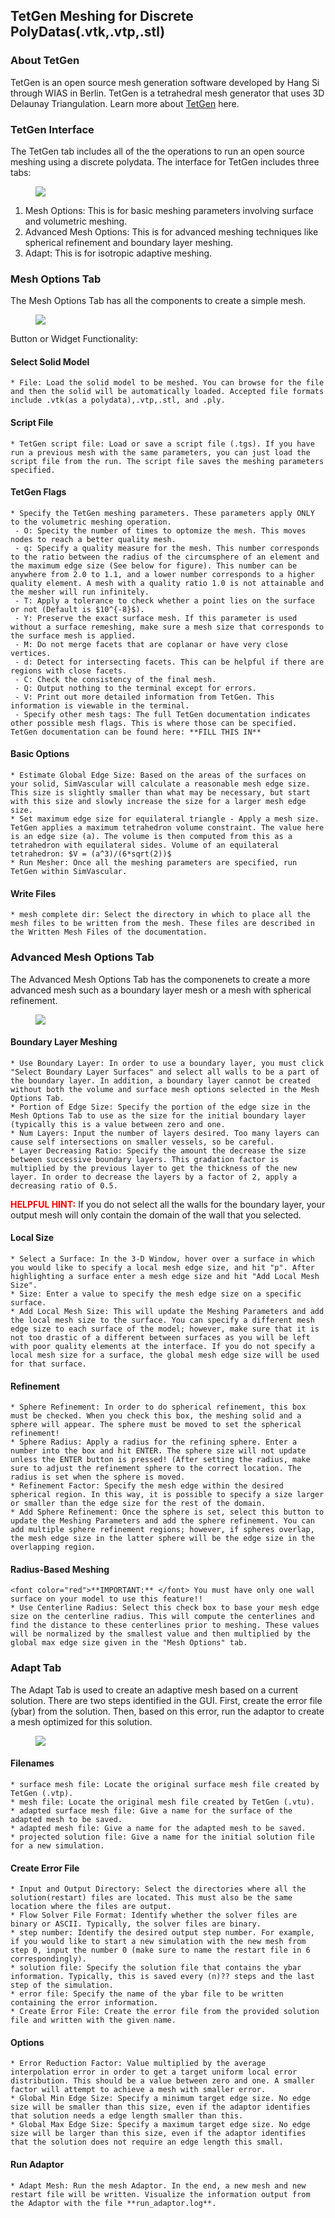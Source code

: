 ## TetGen Meshing for Discrete PolyDatas(.vtk,.vtp,.stl)

### About TetGen

TetGen is an open source mesh generation software developed by Hang Si through WIAS in Berlin. TetGen is a tetrahedral mesh generator that uses 3D Delaunay Triangulation.
Learn more about [TetGen](http://wias-berlin.de/software/tetgen/) here.

### TetGen Interface

The TetGen tab includes all of the the operations to run an open source meshing using a discrete polydata. The interface for TetGen includes three tabs:

<figure>
  <img class="svImg svImgLg" src="documentation/meshing/img/TetGen_Tabs.png">
  <figcaption class="svCaption" ></figcaption>
</figure>

1. Mesh Options: This is for basic meshing parameters involving surface and volumetric meshing.
2. Advanced Mesh Options: This is for advanced meshing techniques like spherical refinement and boundary layer meshing.
3. Adapt: This is for isotropic adaptive meshing.

### Mesh Options Tab

The Mesh Options Tab has all the components to create a simple mesh.

<figure>
  <img class="svImg svImgLg" src="documentation/meshing/img/TetGen_Mesh_Options.png">
  <figcaption class="svCaption" ></figcaption>
</figure>

Button or Widget Functionality:

#### Select Solid Model

	* File: Load the solid model to be meshed. You can browse for the file and then the solid will be automatically loaded. Accepted file formats include .vtk(as a polydata),.vtp,.stl, and .ply.

#### Script File

	* TetGen script file: Load or save a script file (.tgs). If you have run a previous mesh with the same parameters, you can just load the script file from the run. The script file saves the meshing parameters specified. 

#### TetGen Flags
	* Specify the TetGen meshing parameters. These parameters apply ONLY to the volumetric meshing operation.
	 - O: Specity the number of times to optomize the mesh. This moves nodes to reach a better quality mesh.
	 - q: Specify a quality measure for the mesh. This number corresponds to the ratio between the radius of the circumsphere of an element and the maximum edge size (See below for figure). This number can be anywhere from 2.0 to 1.1, and a lower number corresponds to a higher quality element. A mesh with a quality ratio 1.0 is not attainable and the mesher will run infinitely.  
	 - T: Apply a tolerance to check whether a point lies on the surface or not (Default is $10^{-8}$).
	 - Y: Preserve the exact surface mesh. If this parameter is used without a surface remeshing, make sure a mesh size that corresponds to the surface mesh is applied.
	 - M: Do not merge facets that are coplanar or have very close vertices.
	 - d: Detect for intersecting facets. This can be helpful if there are regions with close facets.  
	 - C: Check the consistency of the final mesh.
	 - Q: Output nothing to the terminal except for errors.
	 - V: Print out more detailed information from TetGen. This information is viewable in the terminal.
	 - Specify other mesh tags: The full TetGen documentation indicates other possible mesh flags. This is where those can be specified. TetGen documentation can be found here: **FILL THIS IN** 

#### Basic Options

	* Estimate Global Edge Size: Based on the areas of the surfaces on your solid, SimVascular will calculate a reasonable mesh edge size. This size is slightly smaller than what may be necessary, but start with this size and slowly increase the size for a larger mesh edge size. 
	* Set maximum edge size for equilateral triangle - Apply a mesh size. TetGen applies a maximum tetrahedron volume constraint. The value here is an edge size (a). The volume is then computed from this as a tetrahedron with equilateral sides. Volume of an equilateral tetrahedron: $V = (a^3)/(6*sqrt(2))$
	* Run Mesher: Once all the meshing parameters are specified, run TetGen within SimVascular.

#### Write Files

	* mesh complete dir: Select the directory in which to place all the mesh files to be written from the mesh. These files are described in the Written Mesh Files of the documentation.


### Advanced Mesh Options Tab

The Advanced Mesh Options Tab has the componenets to create a more advanced mesh such as a boundary layer mesh or a mesh with spherical refinement.

<figure>
  <img class="svImg svImgLg" src="documentation/meshing/img/TetGen_Advanced_Mesh_Options.png">
  <figcaption class="svCaption" ></figcaption>
</figure>

#### Boundary Layer Meshing

	* Use Boundary Layer: In order to use a boundary layer, you must click "Select Boundary Layer Surfaces" and select all walls to be a part of the boundary layer. In addition, a boundary layer cannot be created without both the volume and surface mesh options selected in the Mesh Options Tab.
	* Portion of Edge Size: Specify the portion of the edge size in the Mesh Options Tab to use as the size for the initial boundary layer (typically this is a value between zero and one.
	* Num Layers: Input the number of layers desired. Too many layers can cause self intersections on smaller vessels, so be careful.
	* Layer Decreasing Ratio: Specify the amount the decrease the size between successive boundary layers. This gradation factor is multiplied by the previous layer to get the thickness of the new layer. In order to decrease the layers by a factor of 2, apply a decreasing ratio of 0.5. 

<font color="red">**HELPFUL HINT:** </font> If you do not select all the walls for the boundary layer, your output mesh will only contain the domain of the wall that you selected.

#### Local Size

	* Select a Surface: In the 3-D Window, hover over a surface in which you would like to specify a local mesh edge size, and hit "p". After highlighting a surface enter a mesh edge size and hit "Add Local Mesh Size".
	* Size: Enter a value to specify the mesh edge size on a specific surface. 
	* Add Local Mesh Size: This will update the Meshing Parameters and add the local mesh size to the surface. You can specify a different mesh edge size to each surface of the model; however, make sure that it is not too drastic of a different between surfaces as you will be left with poor quality elements at the interface. If you do not specify a local mesh size for a surface, the global mesh edge size will be used for that surface. 

#### Refinement

	* Sphere Refinement: In order to do spherical refinement, this box must be checked. When you check this box, the meshing solid and a sphere will appear. The sphere must be moved to set the spherical refinement! 
	* Sphere Radius: Apply a radius for the refining sphere. Enter a number into the box and hit ENTER. The sphere size will not update unless the ENTER button is pressed! (After setting the radius, make sure to adjust the refinement sphere to the correct location. The radius is set when the sphere is moved.
	* Refinement Factor: Specify the mesh edge within the desired spherical region. In this way, it is possible to specify a size larger or smaller than the edge size for the rest of the domain. 
	* Add Sphere Refinement: Once the sphere is set, select this button to update the Meshing Parameters and add the sphere refinement. You can add multiple sphere refinement regions; however, if spheres overlap, the mesh edge size in the latter sphere will be the edge size in the overlapping region. 

#### Radius-Based Meshing

	<font color="red">**IMPORTANT:** </font> You must have only one wall surface on your model to use this feature!!
	* Use Centerline Radius: Select this check box to base your mesh edge size on the centerline radius. This will compute the centerlines and find the distance to these centerlines prior to meshing. These values will be normalized by the smallest value and then multiplied by the global max edge size given in the "Mesh Options" tab. 

### Adapt Tab

The Adapt Tab is used to create an adaptive mesh based on a current solution. There are two steps identified in the GUI. First, create the error file (ybar) from the solution. Then, based on this error, run the adaptor to create a mesh optimized for this solution.  

<figure>
  <img class="svImg svImgLg" src="documentation/meshing/img/TetGen_Adapt.png">
  <figcaption class="svCaption" ></figcaption>
</figure>

#### Filenames

	* surface mesh file: Locate the original surface mesh file created by TetGen (.vtp).
	* mesh file: Locate the original mesh file created by TetGen (.vtu).
	* adapted surface mesh file: Give a name for the surface of the adapted mesh to be saved.
	* adapted mesh file: Give a name for the adapted mesh to be saved.
	* projected solution file: Give a name for the initial solution file for a new simulation.

#### Create Error File

	* Input and Output Directory: Select the directories where all the solution(restart) files are located. This must also be the same location where the files are output.
	* Flow Solver File Format: Identify whether the solver files are binary or ASCII. Typically, the solver files are binary.
	* step number: Identify the desired output step number. For example, if you would like to start a new simulation with the new mesh from step 0, input the number 0 (make sure to name the restart file in 6 correspondingly).  
	* solution file: Specify the solution file that contains the ybar information. Typically, this is saved every (n)?? steps and the last step of the simulation.
	* error file: Specify the name of the ybar file to be written containing the error information.
	* Create Error File: Create the error file from the provided solution file and written with the given name.

#### Options

	* Error Reduction Factor: Value multiplied by the average interpolation error in order to get a target uniform local error distribution. This should be a value between zero and one. A smaller factor will attempt to achieve a mesh with smaller error.
	* Global Min Edge Size: Specify a minimum target edge size. No edge size will be smaller than this size, even if the adaptor identifies that solution needs a edge length smaller than this.
	* Global Max Edge Size: Specify a maximum target edge size. No edge size will be larger than this size, even if the adaptor identifies that the solution does not require an edge length this small.

#### Run Adaptor

	* Adapt Mesh: Run the mesh Adaptor. In the end, a new mesh and new restart file will be written. Visualize the information output from the Adaptor with the file **run_adaptor.log**.


